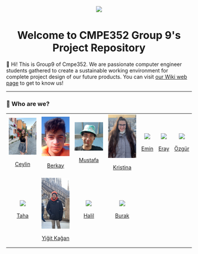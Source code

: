 <h1 align = "center"> <img src= "https://github.com/bounswe/bounswe2024group9/assets/110239708/cfe28590-0739-4c58-8740-45e27c0a443b" width= 300px height=auto> </h1>

<h1 align = "center"> Welcome to CMPE352 Group 9's Project Repository </h1> 
💭 Hi! This is Group9 of Cmpe352. We are passionate computer engineer students gathered to create a sustainable working environment for complete project design of our future products. You can visit <a href = "https://github.com/bounswe/bounswe2024group9/wiki" target = "_blank">our Wiki web page</a> to get to know us!
<br>
<hr>
<h3> 🚀  Who are we? </h3> 
<table>
  <tr>
    <td align = "center">
      <img src = "https://github.com/berkaykeskino/REVERSE/blob/main/Photos/CeylinB.jpeg?raw=true" width = 80px>
      <p align = "center"> <a href = "https://github.com/bounswe/bounswe2024group9/wiki/Ceylin-Gebes#introduction" target = "_blank">Ceylin</a></p>
    </td>
    <td align = "center">
      <img src = "https://github.com/berkaykeskino/REVERSE/blob/main/Photos/BerkayB2.jpeg?raw=true" width = 80px>
      <p align = "center"><a href = "https://github.com/bounswe/bounswe2024group9/wiki/Muhammet-Berkay-Keskin#introduction" target = "_blank">Berkay</a></p>
    </td>
    <td align = "center">
      <img src = "https://github.com/berkaykeskino/REVERSE/blob/main/Photos/MustafaB.jpeg?raw=true" width = 80px>
      <p align = "center"><a href = "https://github.com/bounswe/bounswe2024group9/wiki/Mustafa-Atak#who-am-i-for-real" target = "_blank">Mustafa</a></p>
    </td>
    <td align = "center">
      <img src = "https://github.com/berkaykeskino/REVERSE/blob/main/Photos/KristinaB.jpeg?raw=true" width = 80px>
      <p align = "center"><a href = "https://github.com/bounswe/bounswe2024group9/wiki/Kristina-Trajkovski" target = "_blank">Kristina</a></p>
    </td>
    <td align = "center">
      <img src = "https://github.com/berkaykeskino/REVERSE/blob/main/Photos/emin.JPG?raw=true" width = 80px>
      <p align = "center"><a href = "https://github.com/bounswe/bounswe2024group9/wiki/Mehmet-Emin-%C4%B0pekdal" target = "_blank">Emin</a></p>
    </td>
    <td align = "center">
      <img src = "https://github.com/berkaykeskino/REVERSE/blob/main/Photos/eray.jpeg?raw=true" width = 80px>
      <p align = "center"><a href = "https://github.com/bounswe/bounswe2024group9/wiki/Eray-Ero%C4%9Flu" target = "_blank">Eray</a></p>
    </td>
    <td align = "center">
      <img src = "https://github.com/berkaykeskino/REVERSE/blob/main/Photos/ozgur.jpg?raw=true" width = 80px>
      <p align = "center"><a href = "https://github.com/bounswe/bounswe2024group9/wiki/%C3%96zg%C3%BCr-%C3%96zerdem" target = "_blank">Özgür</a></p>
    </td>

  </tr>
  <tr>
    <td align = "center">
      <img src = "https://github.com/berkaykeskino/REVERSE/blob/main/Photos/taha.jpg?raw=true" width = 80px>
      <p align = "center"><a href = "https://github.com/bounswe/bounswe2024group9/wiki/Taha-Topalo%C4%9Flu" target = "_blank">Taha</a></p>
    </td>
    <td align = "center">
      <img src = "https://github.com/berkaykeskino/REVERSE/blob/main/Photos/Yi%C4%9FitB.jpeg?raw=true" width = 80px>
      <p align = "center"><a href = "https://github.com/bounswe/bounswe2024group9/wiki/Yigit-Kagan-Poyrazoglu" target = "_blank">Yiğit Kağan</a></p>
    </td>
    <td align = "center">
      <img src = "https://github.com/bounswe/bounswe2024group9/assets/73756179/d5d3450e-8782-45cf-bb0c-a52d7c93f42e" width = 80px>
      <p align = "center"><a href = "https://github.com/bounswe/bounswe2024group9/wiki/Halil-Karabacak" target = "_blank">Halil</a></p>
    </td>
    <td align = "center">
      <img src = "https://th.bing.com/th/id/OIP.K0bqeBV-HC14rIqEiVH5RwAAAA?w=200&h=200&rs=1&pid=ImgDetMain" width = 80px>
      <p align = "center"><a href = "https://github.com/bounswe/bounswe2024group9/wiki/Ahmet-Burak-%C3%87i%C3%A7ek" target = "_blank">Burak</a></p>
    </td>
  </tr>
  
</table>
